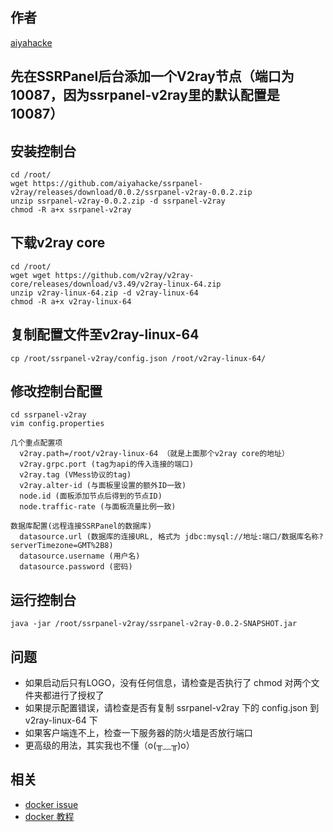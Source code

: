 ## 作者
[aiyahacke](https://github.com/aiyahacke)

## 先在SSRPanel后台添加一个V2ray节点（端口为10087，因为ssrpanel-v2ray里的默认配置是10087）
## 安装控制台
```
cd /root/
wget https://github.com/aiyahacke/ssrpanel-v2ray/releases/download/0.0.2/ssrpanel-v2ray-0.0.2.zip
unzip ssrpanel-v2ray-0.0.2.zip -d ssrpanel-v2ray
chmod -R a+x ssrpanel-v2ray
```

## 下载v2ray core
```
cd /root/
wget wget https://github.com/v2ray/v2ray-core/releases/download/v3.49/v2ray-linux-64.zip
unzip v2ray-linux-64.zip -d v2ray-linux-64
chmod -R a+x v2ray-linux-64
```

## 复制配置文件至v2ray-linux-64
```
cp /root/ssrpanel-v2ray/config.json /root/v2ray-linux-64/
```

## 修改控制台配置
```
cd ssrpanel-v2ray
vim config.properties

几个重点配置项
  v2ray.path=/root/v2ray-linux-64 （就是上面那个v2ray core的地址）
  v2ray.grpc.port (tag为api的传入连接的端口)
  v2ray.tag (VMess协议的tag)
  v2ray.alter-id (与面板里设置的额外ID一致)
  node.id (面板添加节点后得到的节点ID)
  node.traffic-rate (与面板流量比例一致)

数据库配置(远程连接SSRPanel的数据库)
  datasource.url (数据库的连接URL, 格式为 jdbc:mysql://地址:端口/数据库名称?serverTimezone=GMT%2B8)
  datasource.username (用户名)
  datasource.password (密码)
```

## 运行控制台
```
java -jar /root/ssrpanel-v2ray/ssrpanel-v2ray-0.0.2-SNAPSHOT.jar
```

## 问题
 - 如果启动后只有LOGO，没有任何信息，请检查是否执行了 chmod 对两个文件夹都进行了授权了
 - 如果提示配置错误，请检查是否有复制 ssrpanel-v2ray 下的 config.json 到 v2ray-linux-64 下
 - 如果客户端连不上，检查一下服务器的防火墙是否放行端口
 - 更高级的用法，其实我也不懂（o(╥﹏╥)o）

## 相关
- [docker issue](https://github.com/ssrpanel/SSRPanel/issues/1050)
- [docker 教程](https://bfv.tw/index.php/2018/10/30/%E6%90%AD%E5%BB%BA-ssrpanel-v2ray-docker/)